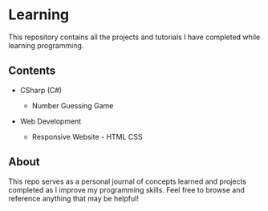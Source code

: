 # Learning

This repository contains all the projects and tutorials I have completed while learning programming.

## Contents

- CSharp (C#)
    - Number Guessing Game
    
- Web Development
    - Responsive Website - HTML CSS


## About

This repo serves as a personal journal of concepts learned and projects completed as I improve my programming skills. Feel free to browse and reference anything that may be helpful!